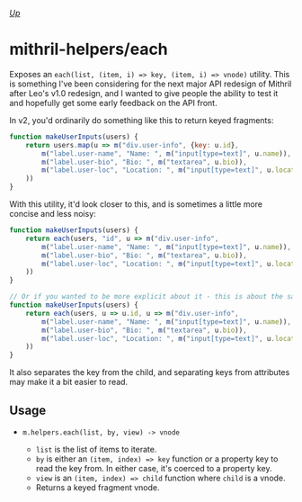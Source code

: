[*Up*](./api.md)

# mithril-helpers/each

Exposes an `each(list, (item, i) => key, (item, i) => vnode)` utility. This is something I've been considering for the next major API redesign of Mithril after Leo's v1.0 redesign, and I wanted to give people the ability to test it and hopefully get some early feedback on the API front.

In v2, you'd ordinarily do something like this to return keyed fragments:

```js
function makeUserInputs(users) {
    return users.map(u => m("div.user-info", {key: u.id},
        m("label.user-name", "Name: ", m("input[type=text]", u.name)),
        m("label.user-bio", "Bio: ", m("textarea", u.bio)),
        m("label.user-loc", "Location: ", m("input[type=text]", u.location))
    ))
}
```

With this utility, it'd look closer to this, and is sometimes a little more concise and less noisy:

```js
function makeUserInputs(users) {
    return each(users, "id", u => m("div.user-info",
        m("label.user-name", "Name: ", m("input[type=text]", u.name)),
        m("label.user-bio", "Bio: ", m("textarea", u.bio)),
        m("label.user-loc", "Location: ", m("input[type=text]", u.location))
    ))
}

// Or if you wanted to be more explicit about it - this is about the same length
function makeUserInputs(users) {
    return each(users, u => u.id, u => m("div.user-info",
        m("label.user-name", "Name: ", m("input[type=text]", u.name)),
        m("label.user-bio", "Bio: ", m("textarea", u.bio)),
        m("label.user-loc", "Location: ", m("input[type=text]", u.location))
    ))
}
```

It also separates the key from the child, and separating keys from attributes may make it a bit easier to read.

## Usage

- `m.helpers.each(list, by, view) -> vnode`

    - `list` is the list of items to iterate.
    - `by` is either an `(item, index) => key` function or a property key to read the key from. In either case, it's coerced to a property key.
    - `view` is an `(item, index) => child` function where `child` is a vnode.
    - Returns a keyed fragment vnode.
